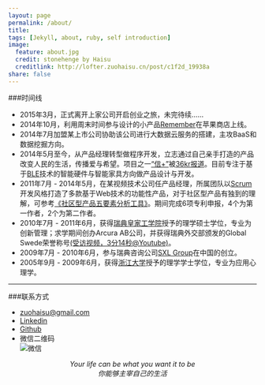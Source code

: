 ```yaml
---
layout: page
permalink: /about/
title: 
tags: [Jekyll, about, ruby, self introduction]
image:
  feature: about.jpg
  credit: stonehenge by Haisu
  creditlink: http://lofter.zuohaisu.cn/post/c1f2d_19938a
share: false
---
```


###时间线

+ 2015年3月，正式离开上家公司开启创业之旅，未完待续……
+ 2014年10月，利用周末时间参与设计的小产品[Remember](https://itunes.apple.com/hk/app/remember./id926026469?mt=8)在苹果商店上线。
+ 2014年7月加盟某上市公司协助该公司进行大数据云服务的搭建，主攻BaaS和数据挖掘方向。
+ 2014年5月至今，从产品经理转型做程序开发，立志通过自己亲手打造的产品改变人民的生活，传播爱与希望。项目之一[“信+”](http://xin.io/)被[36kr报道](http://www.36kr.com/p/203549.html)。目前专注于基于[BLE](http://en.wikipedia.org/wiki/Bluetooth_low_energy)技术的智能硬件与智能家具方向做产品设计与开发。 
+ 2011年7月 - 2014年5月，在某视频技术公司任产品经理，所属团队以[Scrum](http://zh.wikipedia.org/wiki/Scrum)开发风格打造了多款基于Web技术的功能性产品，对于社区型产品有独到的理解，可参考[《社区型产品五要素分析工具》](http://zuohaisu.cn/post/2014/03/29/community-framework/)。期间完成6项专利申报，4个为第一作者，2个为第二作者。
+ 2010年7月 - 2011年6月，获得[瑞典皇家工学院](http://www.kth.se/en)授予的理学硕士学位，专业为创新管理；求学期间创办Arcura AB公司，并获得瑞典外交部颁发的Global Swede荣誉称号[(受访视频，3分14秒@Youtube)](http://www.youtube.com/watch?v=BG4EQj1q9YY)。
+ 2009年7月 - 2010年6月，参与瑞典咨询公司[SXL Group](http://www.sxlgroup.com/)在中国的创立。
+ 2005年9月 - 2009年6月，获得[浙江大学](http://www.zju.edu.cn/)授予的理学学士学位，专业为应用心理学。

---

###联系方式

- [zuohaisu@gmail.com](mailto:zuohaisu@gmail.com)  
- [Linkedin](http://www.linkedin.com/in/zuohaisu)  
- [Github](https://github.com/minerzhs)  
- 微信二维码  
![微信](http://zuohaisu.cn/images/wechat-qr-code.png)

*<center>Your life can be what you want it to be  
你能够主宰自己的生活</center>*
